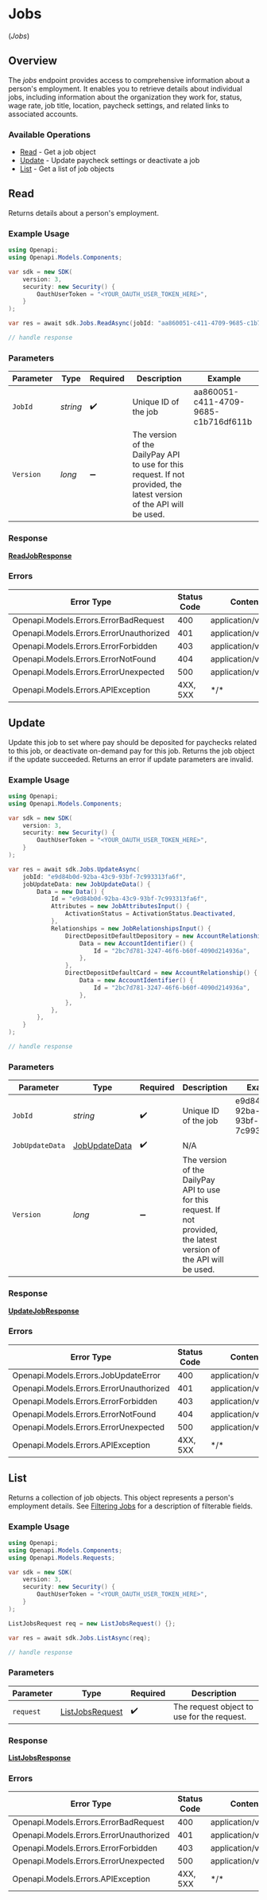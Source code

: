 # Jobs
(*Jobs*)

## Overview

The _jobs_ endpoint provides access to comprehensive information 
about a person's employment. It enables you to retrieve details about
individual jobs, including information about the organization
they work for, status, wage rate, job title, location,
paycheck settings, and related links to associated accounts.


### Available Operations

* [Read](#read) - Get a job object
* [Update](#update) - Update paycheck settings or deactivate a job
* [List](#list) - Get a list of job objects

## Read

Returns details about a person's employment.

### Example Usage

```csharp
using Openapi;
using Openapi.Models.Components;

var sdk = new SDK(
    version: 3,
    security: new Security() {
        OauthUserToken = "<YOUR_OAUTH_USER_TOKEN_HERE>",
    }
);

var res = await sdk.Jobs.ReadAsync(jobId: "aa860051-c411-4709-9685-c1b716df611b");

// handle response
```

### Parameters

| Parameter                                                                                                              | Type                                                                                                                   | Required                                                                                                               | Description                                                                                                            | Example                                                                                                                |
| ---------------------------------------------------------------------------------------------------------------------- | ---------------------------------------------------------------------------------------------------------------------- | ---------------------------------------------------------------------------------------------------------------------- | ---------------------------------------------------------------------------------------------------------------------- | ---------------------------------------------------------------------------------------------------------------------- |
| `JobId`                                                                                                                | *string*                                                                                                               | :heavy_check_mark:                                                                                                     | Unique ID of the job                                                                                                   | aa860051-c411-4709-9685-c1b716df611b                                                                                   |
| `Version`                                                                                                              | *long*                                                                                                                 | :heavy_minus_sign:                                                                                                     | The version of the DailyPay API to use for this request. If not provided, the latest version of the API will be used.<br/> |                                                                                                                        |

### Response

**[ReadJobResponse](../../Models/Requests/ReadJobResponse.md)**

### Errors

| Error Type                              | Status Code                             | Content Type                            |
| --------------------------------------- | --------------------------------------- | --------------------------------------- |
| Openapi.Models.Errors.ErrorBadRequest   | 400                                     | application/vnd.api+json                |
| Openapi.Models.Errors.ErrorUnauthorized | 401                                     | application/vnd.api+json                |
| Openapi.Models.Errors.ErrorForbidden    | 403                                     | application/vnd.api+json                |
| Openapi.Models.Errors.ErrorNotFound     | 404                                     | application/vnd.api+json                |
| Openapi.Models.Errors.ErrorUnexpected   | 500                                     | application/vnd.api+json                |
| Openapi.Models.Errors.APIException      | 4XX, 5XX                                | \*/\*                                   |

## Update

Update this job to set where pay should be deposited for paychecks related to this job,  or deactivate on-demand pay for this job. 
Returns the job object if the update succeeded. Returns an error if update parameters are invalid.


### Example Usage

```csharp
using Openapi;
using Openapi.Models.Components;

var sdk = new SDK(
    version: 3,
    security: new Security() {
        OauthUserToken = "<YOUR_OAUTH_USER_TOKEN_HERE>",
    }
);

var res = await sdk.Jobs.UpdateAsync(
    jobId: "e9d84b0d-92ba-43c9-93bf-7c993313fa6f",
    jobUpdateData: new JobUpdateData() {
        Data = new Data() {
            Id = "e9d84b0d-92ba-43c9-93bf-7c993313fa6f",
            Attributes = new JobAttributesInput() {
                ActivationStatus = ActivationStatus.Deactivated,
            },
            Relationships = new JobRelationshipsInput() {
                DirectDepositDefaultDepository = new AccountRelationship() {
                    Data = new AccountIdentifier() {
                        Id = "2bc7d781-3247-46f6-b60f-4090d214936a",
                    },
                },
                DirectDepositDefaultCard = new AccountRelationship() {
                    Data = new AccountIdentifier() {
                        Id = "2bc7d781-3247-46f6-b60f-4090d214936a",
                    },
                },
            },
        },
    }
);

// handle response
```

### Parameters

| Parameter                                                                                                              | Type                                                                                                                   | Required                                                                                                               | Description                                                                                                            | Example                                                                                                                |
| ---------------------------------------------------------------------------------------------------------------------- | ---------------------------------------------------------------------------------------------------------------------- | ---------------------------------------------------------------------------------------------------------------------- | ---------------------------------------------------------------------------------------------------------------------- | ---------------------------------------------------------------------------------------------------------------------- |
| `JobId`                                                                                                                | *string*                                                                                                               | :heavy_check_mark:                                                                                                     | Unique ID of the job                                                                                                   | e9d84b0d-92ba-43c9-93bf-7c993313fa6f                                                                                   |
| `JobUpdateData`                                                                                                        | [JobUpdateData](../../Models/Components/JobUpdateData.md)                                                              | :heavy_check_mark:                                                                                                     | N/A                                                                                                                    |                                                                                                                        |
| `Version`                                                                                                              | *long*                                                                                                                 | :heavy_minus_sign:                                                                                                     | The version of the DailyPay API to use for this request. If not provided, the latest version of the API will be used.<br/> |                                                                                                                        |

### Response

**[UpdateJobResponse](../../Models/Requests/UpdateJobResponse.md)**

### Errors

| Error Type                              | Status Code                             | Content Type                            |
| --------------------------------------- | --------------------------------------- | --------------------------------------- |
| Openapi.Models.Errors.JobUpdateError    | 400                                     | application/vnd.api+json                |
| Openapi.Models.Errors.ErrorUnauthorized | 401                                     | application/vnd.api+json                |
| Openapi.Models.Errors.ErrorForbidden    | 403                                     | application/vnd.api+json                |
| Openapi.Models.Errors.ErrorNotFound     | 404                                     | application/vnd.api+json                |
| Openapi.Models.Errors.ErrorUnexpected   | 500                                     | application/vnd.api+json                |
| Openapi.Models.Errors.APIException      | 4XX, 5XX                                | \*/\*                                   |

## List

Returns a collection of job objects. This object represents a person's employment details.
See [Filtering Jobs](https://developer.dailypay.com/tag/Filtering#section/Supported-Endpoint-Filters) for a description of filterable fields.


### Example Usage

```csharp
using Openapi;
using Openapi.Models.Components;
using Openapi.Models.Requests;

var sdk = new SDK(
    version: 3,
    security: new Security() {
        OauthUserToken = "<YOUR_OAUTH_USER_TOKEN_HERE>",
    }
);

ListJobsRequest req = new ListJobsRequest() {};

var res = await sdk.Jobs.ListAsync(req);

// handle response
```

### Parameters

| Parameter                                                   | Type                                                        | Required                                                    | Description                                                 |
| ----------------------------------------------------------- | ----------------------------------------------------------- | ----------------------------------------------------------- | ----------------------------------------------------------- |
| `request`                                                   | [ListJobsRequest](../../Models/Requests/ListJobsRequest.md) | :heavy_check_mark:                                          | The request object to use for the request.                  |

### Response

**[ListJobsResponse](../../Models/Requests/ListJobsResponse.md)**

### Errors

| Error Type                              | Status Code                             | Content Type                            |
| --------------------------------------- | --------------------------------------- | --------------------------------------- |
| Openapi.Models.Errors.ErrorBadRequest   | 400                                     | application/vnd.api+json                |
| Openapi.Models.Errors.ErrorUnauthorized | 401                                     | application/vnd.api+json                |
| Openapi.Models.Errors.ErrorForbidden    | 403                                     | application/vnd.api+json                |
| Openapi.Models.Errors.ErrorUnexpected   | 500                                     | application/vnd.api+json                |
| Openapi.Models.Errors.APIException      | 4XX, 5XX                                | \*/\*                                   |